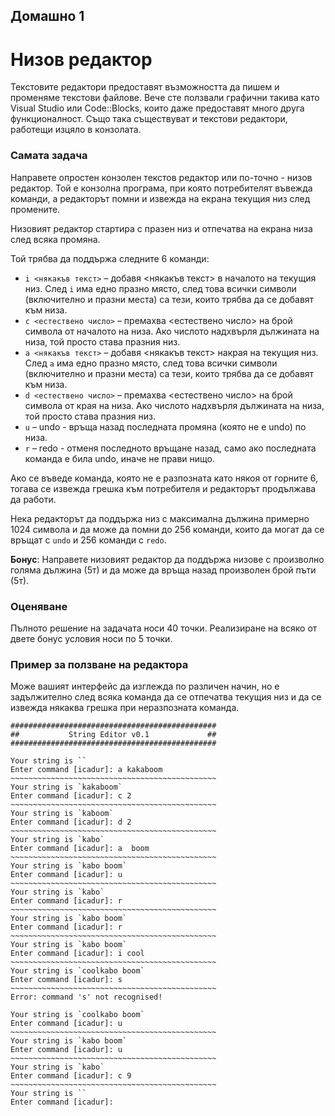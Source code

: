 ## Домашно 1
# Низов редактор

Текстовите редактори предоставят възможността да пишем и променяме текстови файлове.
Вече сте ползвали графични такива като Visual Studio или Code::Blocks, които даже предоставят много друга функционалност.
Също така съществуват и текстови редактори, работещи изцяло в конзолата.

### Самата задача
Направете опростен конзолен текстов редактор или по-точно - низов редактор.
Той е конзолна програма, при която потребителят въвежда команди, a редакторът помни и извежда на екрана текущия низ след промените.

Низовият редактор стартира с празен низ и отпечатва на екрана низа след всяка промяна.

Той трябва да поддържа следните 6 команди:
- `i <някакъв текст>` – добавя <някакъв текст> в началото на текущия низ. След `i` има едно празно място, след това всички символи (включително и празни места) са тези, които трябва да се добавят към низа.
- `c <естествено число>` – премахва <естествено число> на брой символа от началото на низа. Ако числото надхвърля дължината на низа, той просто става празния низ.
- `a <някакъв текст>` – добавя <някакъв текст> накрая на текущия низ. След `a` има едно празно място, след това всички символи (включително и празни места) са тези, които трябва да се добавят към низа.
- `d <естествено число>` – премахва <естествено число> на брой символа от края на низа. Ако числото надхвърля дължината на низа, той просто става празния низ.
- `u` – undo - връща назад последната промяна (която не е undo) по низа.
- `r` – redo - отменя последното връщане назад, само ако последната команда е била undo, иначе не прави нищо.

Ако се въведе команда, която не е разпозната като някоя от горните 6, тогава се извежда грешка към потребителя и редакторът продължава да работи.

Нека редакторът да поддържа низ с максимална дължина примерно 1024 символа и да може да помни до 256 команди, които да могат да се връщат с `undo` и 256 команди с `redo`.

**Бонус**: Направете низовият редактор да поддържа низове с произволно голяма дължина (5т) и да може да връща назад произволен брой пъти (5т).

### Оценяване
Пълното решение на задачата носи 40 точки. Реализиране на всяко от двете бонус условия носи по 5 точки.

### Пример за ползване на редактора
Може вашият интерфейс да изглежда по различен начин, но е задължително след всяка команда да се отпечатва текущия низ и да се извежда някаква грешка при неразпозната команда.

```
##############################################
##           String Editor v0.1             ##
##############################################

Your string is ``
Enter command [icadur]: a kakaboom
~~~~~~~~~~~~~~~~~~~~~~~~~~~~~~~~~~~~~~~~~~~~~~
Your string is `kakaboom`
Enter command [icadur]: c 2
~~~~~~~~~~~~~~~~~~~~~~~~~~~~~~~~~~~~~~~~~~~~~~
Your string is `kaboom`
Enter command [icadur]: d 2
~~~~~~~~~~~~~~~~~~~~~~~~~~~~~~~~~~~~~~~~~~~~~~
Your string is `kabo`
Enter command [icadur]: a  boom
~~~~~~~~~~~~~~~~~~~~~~~~~~~~~~~~~~~~~~~~~~~~~~
Your string is `kabo boom`
Enter command [icadur]: u
~~~~~~~~~~~~~~~~~~~~~~~~~~~~~~~~~~~~~~~~~~~~~~
Your string is `kabo`
Enter command [icadur]: r
~~~~~~~~~~~~~~~~~~~~~~~~~~~~~~~~~~~~~~~~~~~~~~
Your string is `kabo boom`
Enter command [icadur]: r
~~~~~~~~~~~~~~~~~~~~~~~~~~~~~~~~~~~~~~~~~~~~~~
Your string is `kabo boom`
Enter command [icadur]: i cool
~~~~~~~~~~~~~~~~~~~~~~~~~~~~~~~~~~~~~~~~~~~~~~
Your string is `coolkabo boom`
Enter command [icadur]: s
~~~~~~~~~~~~~~~~~~~~~~~~~~~~~~~~~~~~~~~~~~~~~~
Error: command 's' not recognised!

Your string is `coolkabo boom`
Enter command [icadur]: u
~~~~~~~~~~~~~~~~~~~~~~~~~~~~~~~~~~~~~~~~~~~~~~
Your string is `kabo boom`
Enter command [icadur]: u
~~~~~~~~~~~~~~~~~~~~~~~~~~~~~~~~~~~~~~~~~~~~~~
Your string is `kabo`
Enter command [icadur]: c 9
~~~~~~~~~~~~~~~~~~~~~~~~~~~~~~~~~~~~~~~~~~~~~~
Your string is ``
Enter command [icadur]:
```
